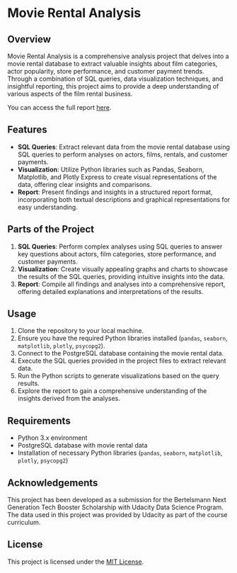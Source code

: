 # Movie Rental Analysis

## Overview
Movie Rental Analysis is a comprehensive analysis project that delves into a movie rental database to extract valuable insights about film categories, actor popularity, store performance, and customer payment trends. Through a combination of SQL queries, data visualization techniques, and insightful reporting, this project aims to provide a deep understanding of various aspects of the film rental business.

You can access the full report [here](report.pdf).

## Features
- **SQL Queries**: Extract relevant data from the movie rental database using SQL queries to perform analyses on actors, films, rentals, and customer payments.
- **Visualization**: Utilize Python libraries such as Pandas, Seaborn, Matplotlib, and Plotly Express to create visual representations of the data, offering clear insights and comparisons.
- **Report**: Present findings and insights in a structured report format, incorporating both textual descriptions and graphical representations for easy understanding.

## Parts of the Project
1. **SQL Queries**: Perform complex analyses using SQL queries to answer key questions about actors, film categories, store performance, and customer payments.
2. **Visualization**: Create visually appealing graphs and charts to showcase the results of the SQL queries, providing intuitive insights into the data.
3. **Report**: Compile all findings and analyses into a comprehensive report, offering detailed explanations and interpretations of the results.

## Usage
1. Clone the repository to your local machine.
2. Ensure you have the required Python libraries installed (`pandas`, `seaborn`, `matplotlib`, `plotly`, `psycopg2`).
3. Connect to the PostgreSQL database containing the movie rental data.
4. Execute the SQL queries provided in the project files to extract relevant data.
5. Run the Python scripts to generate visualizations based on the query results.
6. Explore the report to gain a comprehensive understanding of the insights derived from the analyses.

## Requirements
- Python 3.x environment
- PostgreSQL database with movie rental data
- Installation of necessary Python libraries (`pandas`, `seaborn`, `matplotlib`, `plotly`, `psycopg2`)

## Acknowledgements
This project has been developed as a submission for the Bertelsmann Next Generation Tech Booster Scholarship with Udacity Data Science Program. The data used in this project was provided by Udacity as part of the course curriculum.

## License
This project is licensed under the [MIT License](LICENSE).

